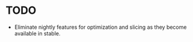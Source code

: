 # TODO

* Eliminate nightly features for optimization and slicing as they become available in stable.